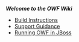 _**Welcome to the OWF Wiki**_

* [Build Instructions](https://github.com/ozoneplatform/owf/wiki/Build-Instructions)
* [Support Guidance](https://github.com/ozoneplatform/owf/wiki/Support-Guidance)
* [Running OWF in JBoss](https://github.com/ozoneplatform/owf/wiki/Running-OWF-in-JBoss)